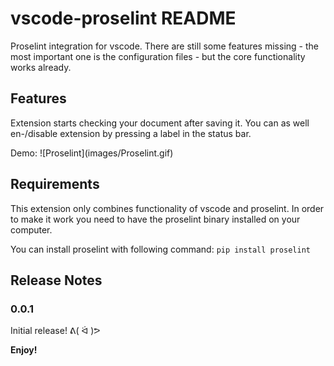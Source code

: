 # vscode-proselint README

Proselint integration for vscode. There are still some features missing - the most important one is the configuration files - but the core functionality works already.

## Features

Extension starts checking your document after saving it. You can as well en-/disable extension by pressing a label in the status bar.

Demo: 
\!\[Proselint\]\(images/Proselint.gif\)

## Requirements

This extension only combines functionality of vscode and proselint. In order to make it work you need to have the proselint binary installed on your computer.

You can install proselint with following command: `pip install proselint`

## Release Notes

### 0.0.1

Initial release! ᕕ( ᐛ )ᕗ

**Enjoy!**
